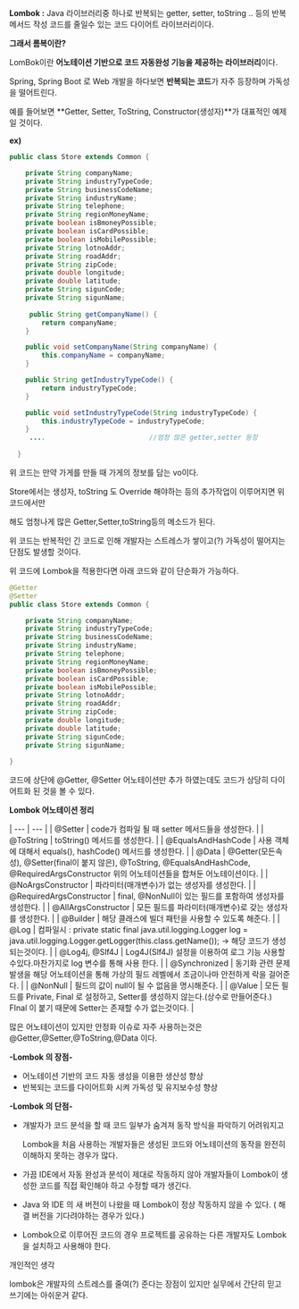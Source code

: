 **Lombok :** Java 라이브러리중 하나로 반복되는 getter, setter, toString .. 등의 반복 메서드 작성 코드를 줄일수 있는 코드 다이어트 라이브러리이다.

**그래서 롬복이란?**

LomBok이란 **어노테이션 기반으로 코드 자동완성 기능을 제공하는 라이브러리**이다.

Spring, Spring Boot 로 Web 개발을 하다보면 **반복되는 코드**가 자주 등장하며 가독성을 떨어트린다.

예를 들어보면 **Getter, Setter, ToString, Constructor(생성자)**가 대표적인 예제일 것이다.

**ex)**

```java
public class Store extends Common {

    private String companyName;                   
    private String industryTypeCode;              
    private String businessCodeName;                
    private String industryName;                     
    private String telephone;                                   
    private String regionMoneyName;                          
    private boolean isBmoneyPossible;                    
    private boolean isCardPossible;                        
    private boolean isMobilePossible;                       
    private String lotnoAddr;                                 
    private String roadAddr;                                 
    private String zipCode;                                  
    private double longitude;                               
    private double latitude;                                    
    private String sigunCode;                                  
    private String sigunName;   
    
     public String getCompanyName() {
        return companyName;
    }

    public void setCompanyName(String companyName) {
        this.companyName = companyName;
    }

    public String getIndustryTypeCode() {
        return industryTypeCode;
    }

    public void setIndustryTypeCode(String industryTypeCode) {
        this.industryTypeCode = industryTypeCode;
    }
     ....                          //엄청 많은 getter,setter 등장
    
  }                             
```

위 코드는 만약 가게를 만들 때 가게의 정보를 담는 vo이다.

Store에서는 생성자, toString 도 Override 해야하는 등의 추가작업이 이루어지면 위 코드에서만 

해도 엄청나게 많은 Getter,Setter,toString등의 메소드가 된다.

위 코드는 반복적인 긴 코드로 인해 개발자는 스트레스가 쌓이고(?) 가독성이 떨어지는 단점도 발생할 것이다.

위 코드에 Lombok을 적용한다면 아래 코드와 같이 단순화가 가능하다.

```java
@Getter
@Setter
public class Store extends Common {

    private String companyName;                              
    private String industryTypeCode;                          
    private String businessCodeName;                         
    private String industryName;                             
    private String telephone;                                  
    private String regionMoneyName;                            
    private boolean isBmoneyPossible;                          
    private boolean isCardPossible;                           
    private boolean isMobilePossible;                         
    private String lotnoAddr;                                 
    private String roadAddr;                                  
    private String zipCode;                                  
    private double longitude;                                 
    private double latitude;                                 
    private String sigunCode;                                
    private String sigunName;                                 
		
}
```

코드에 상단에 @Getter, @Setter 어노테이션만 추가 하였는데도 코드가 상당히 다이어트화 된 것을 볼 수 있다.

**Lombok 어노테이션 정리**


| --- | --- |
| @Setter | code가 컴파일 될 때 setter 메서드들을 생성한다. |
| @ToString | toString() 메서드를 생성한다. |
| @EqualsAndHashCode | 사용 객체에 대해서 equals(), hashCode() 메서드를 생성한다. |
| @Data | @Getter(모든속성), @Setter(final이 붙지 않은), @ToString, 
@EqualsAndHashCode, @RequiredArgsConstructor
위의 어노테이션들을 합쳐둔 어노테이션이다.  |
| @NoArgsConstructor | 파라미터(매개변수)가 없는 생성자를 생성한다. |
| @RequiredArgsConstructor | final, @NonNull이 있는 필드를 포함하여 생성자를 생성한다. |
| @AllArgsConstructor | 모든 필드를 파라미터(매개변수)로 갖는 생성자를 생성한다. |
| @Builder | 해당 클래스에 빌더 패턴을 사용할 수 있도록 해준다. |
| @Log | 컴파일시 : private static final java.util.logging.Logger log = java.util.logging.Logger.getLogger(this.class.getName());
-> 해당 코드가 생성되는것이다. |
| @Log4j, @Slf4J | Log4J(Slf4J) 설정을 이용하여 로그 기능 사용할 수있다.마찬가지로 log 변수를 통해 사용 한다. |
| @Synchronized |  동기화 관련 문제 발생을 해당 어노테이션을 통해 가상의 필드 레벨에서 조금이나마 안전하게 락을 걸어준다. |
| @NonNull | 필드의 값이 null이 될 수 없음을 명시해준다. |
| @Value |  모든 필드를 Private, Final 로 설정하고, Setter를 생성하지 않는다.(상수로 만들어준다.)
 FInal 이 붙기 때문에 Setter는 존재할 수가 없는것이다. |

많은 어노테이션이 있지만 안정화 이슈로 자주 사용하는것은 @Getter,@Setter,@ToString,@Data 이다.

**-Lombok 의 장점-**

- 어노테이션 기반의 코드 자동 생성을 이용한 생산성 향상
- 반복되는 코드를 다이어트화 시켜 가독성 및 유지보수성 향상

**-Lombok 의 단점-**

- 개발자가 코드 분석을 할 때 코드 일부가 숨겨져 동작 방식을 파악하기 어려워지고
    
    Lombok을 처음 사용하는 개발자들은 생성된 코드와 어노테이션의 동작을 완전히 이해하지 못하는 경우가 많다.
    
- 가끔 IDE에서 자동 완성과 분석이 제대로 작동하지 않아 개발자들이 Lombok이 생성한 코드를 직접 확인해야 하고 수정할 때가 생긴다.
- Java 와 IDE 의 새 버전이 나왔을 때 Lombok이 정상 작동하지 않을 수 있다. ( 해결 버전을 기다려야하는 경우가 있다.)
- Lombok으로 이루어진 코드의 경우 프로젝트를 공유하는 다른 개발자도 Lombok을 설치하고 사용해야 한다.

개인적인 생각

lombok은 개발자의 스트레스를 줄여(?) 준다는 장점이 있지만 실무에서 간단히 믿고 쓰기에는 아쉬운거 같다.
